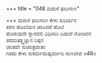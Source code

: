 +++
title = "048 ಮರುಳೆ ಫಲುಗುಣ"

+++
ಮರುಳೆ ಫಲುಗುಣ ಕೇಳು ಸೂರ್ಯನ  
ಕಿರಣ ಹೊಲೆಯನ ಚರಿಸಿದರೆ ಹೊಲೆ  
ಹೊರುವುದೇ ಸ್ನಾನದಲಿ ವಿಧಿಸಲು ಬಹುದೆ ನೋಡಿದನ  
ಪರಮತತ್ತ್ವಜ್ಞಾನ ನಿಷ್ಠನ  
ಚರಿತವೇ ಸುಚರಿತ್ರವಾತಂ  
ಗಿರದು ಕೇಳು ಸುಕರ್ಮದುಷ್ಕರ್ಮಾದಿ ಗುಣಲೇಪ      ॥48॥
